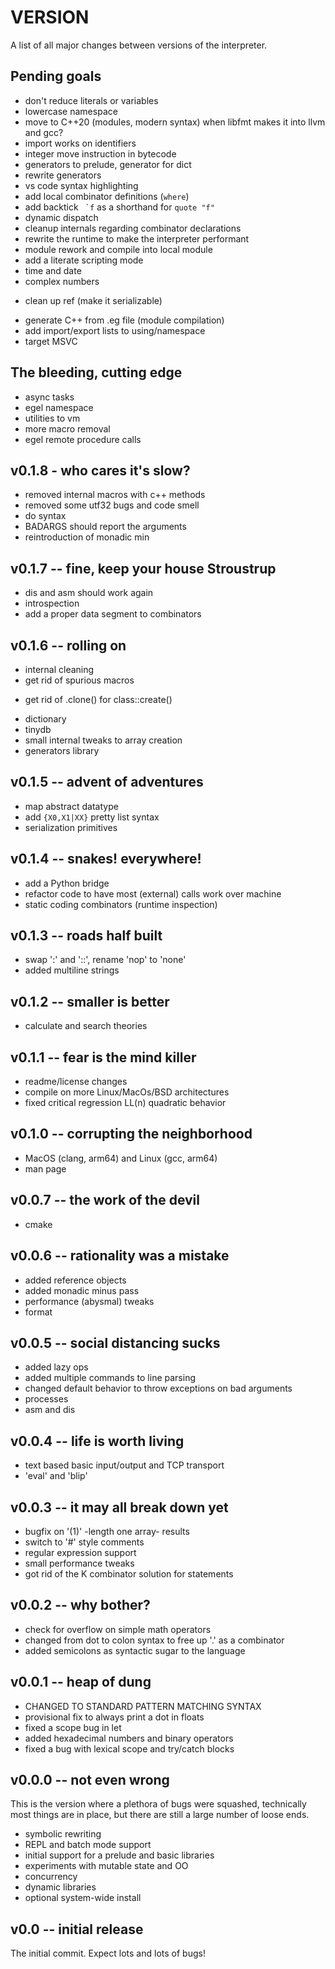 VERSION
=======

A list of all major changes between versions of the interpreter.

## Pending goals

+ don't reduce literals or variables
+ lowercase namespace
+ move to C++20 (modules, modern syntax)
  when libfmt makes it into llvm and gcc?
+ import works on identifiers
+ integer move instruction in bytecode
+ generators to prelude, generator for dict
+ rewrite generators
+ vs code syntax highlighting
+ add local combinator definitions (`where`)
+ add backtick `` `f`` as a shorthand for `quote "f"`
+ dynamic dispatch
+ cleanup internals regarding combinator declarations
+ rewrite the runtime to make the interpreter performant
+ module rework and compile into local module
+ add a literate scripting mode
+ time and date
+ complex numbers
* clean up ref (make it serializable)
+ generate C++ from .eg file (module compilation)
+ add import/export lists to using/namespace
+ target MSVC

## The bleeding, cutting edge

+ async tasks
+ egel namespace
+ utilities to vm
+ more macro removal
+ egel remote procedure calls

## v0.1.8 - who cares it's slow?

+ removed internal macros with c++ methods
+ removed some utf32 bugs and code smell
+ do syntax
+ BADARGS should report the arguments
+ reintroduction of monadic min

## v0.1.7 -- fine, keep your house Stroustrup

* dis and asm should work again
* introspection
* add a proper data segment to combinators

## v0.1.6 -- rolling on

* internal cleaning
* get rid of spurious macros
+ get rid of .clone() for class::create()
* dictionary
* tinydb
* small internal tweaks to array creation
* generators library

## v0.1.5 -- advent of adventures

+ map abstract datatype
+ add `{X0,X1|XX}` pretty list syntax
+ serialization primitives

## v0.1.4 -- snakes! everywhere!

+ add a Python bridge
+ refactor code to have most (external) calls work over machine
+ static coding combinators (runtime inspection)

## v0.1.3 -- roads half built

+ swap ':' and '::', rename 'nop' to 'none'
+ added multiline strings

## v0.1.2 -- smaller is better

+ calculate and search theories

## v0.1.1 -- fear is the mind killer

+ readme/license changes
+ compile on more Linux/MacOs/BSD architectures
+ fixed critical regression LL(n) quadratic behavior

## v0.1.0 -- corrupting the neighborhood

+ MacOS (clang, arm64) and Linux (gcc, arm64)
+ man page

## v0.0.7 -- the work of the devil

+ cmake

## v0.0.6 -- rationality was a mistake

+ added reference objects
+ added monadic minus pass
+ performance (abysmal) tweaks
+ format

## v0.0.5 -- social distancing sucks

+ added lazy ops
+ added multiple commands to line parsing
+ changed default behavior to throw exceptions on bad arguments
+ processes
+ asm and dis

## v0.0.4 -- life is worth living

+ text based basic input/output and TCP transport
+ 'eval' and 'blip'

## v0.0.3 -- it may all break down yet

+ bugfix on '(1)' -length one array- results
+ switch to '#' style comments
+ regular expression support
+ small performance tweaks
+ got rid of the K combinator solution for statements

## v0.0.2 -- why bother?

+ check for overflow on simple math operators
+ changed from dot to colon syntax to free up '.' as a combinator
+ added semicolons as syntactic sugar to the language

## v0.0.1 -- heap of dung

+ CHANGED TO STANDARD PATTERN MATCHING SYNTAX
+ provisional fix to always print a dot in floats
+ fixed a scope bug in let
+ added hexadecimal numbers and binary operators
+ fixed a bug with lexical scope and try/catch blocks

## v0.0.0 -- not even wrong

This is the version where a plethora of bugs were squashed, technically
most things are in place, but there are still a large number of loose
ends.

+ symbolic rewriting
+ REPL and batch mode support
+ initial support for a prelude and basic libraries
+ experiments with mutable state and OO
+ concurrency
+ dynamic libraries
+ optional system-wide install

## v0.0 -- initial release

The initial commit. Expect lots and lots of bugs!

